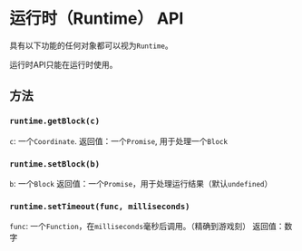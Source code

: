 # 运行时（Runtime） API #

具有以下功能的任何对象都可以视为`Runtime`。

运行时API只能在运行时使用。
## 方法
### `runtime.getBlock(c)`
`c`: 一个`Coordinate`.
返回值：一个`Promise`, 用于处理一个`Block`
### `runtime.setBlock(b)`
`b`: 一个`Block`
返回值：一个`Promise`，用于处理运行结果（默认`undefined`）
### `runtime.setTimeout(func, milliseconds)`
`func`: 一个`Function`，在`milliseconds`毫秒后调用。（精确到游戏刻）
返回值：数字
